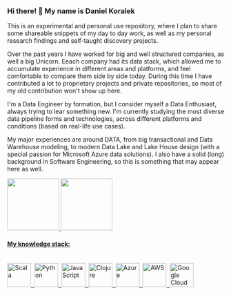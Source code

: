 ### Hi there! 👋 My name is Daniel Koralek
This is an experimental and personal use repository, where I plan to share some shareable snippets of my day to day work, as well as my personal research findings and self-taught discovery projects.

Over the past years I have worked for big and well structured companies, as well a big Unicorn. Eeach company had its data stack, which allowed me to accumulate experience in different areas and platforms, and feel comfortable to compare them side by side today. During this time I have contributed a lot to proprietary projects and private repositories, so most of my old contribution won't show up here. 

I'm a Data Engineer by formation, but I consider myself a Data Enthusiast, always trying to lear something new. I'm currently studying the most diverse data pipeline forms and technologies, across different platforms and conditions (based on real-life use cases).

My major experiences are around DATA, from big transactional and Data Warehouse modeling, to modern Data Lake and Lake House design (with a special passion for Microsoft Azure data solutions). I also have a solid (long) background in Software Engineering, so this is something that may appear here as well.

<div>
<a href="https://github.com/danielkoralek">
<img height="120em" src="https://github-readme-stats.vercel.app/api/top-langs/?username=danielkoralek&layout=compact&langs_count=7&count_private=true"/>
<img height="120em" src="https://github-readme-stats.vercel.app/api?username=danielkoralek&show_icons=true&include_all_commits=true&count_private=true"/>
</div>

#### My knowledge stack:
<br/>
<div>
  <img src="https://cdn.jsdelivr.net/gh/devicons/devicon/icons/scala/scala-original.svg" title="Scala" alt="Scala" height="55" />&nbsp;
  <img src="https://cdn.jsdelivr.net/gh/devicons/devicon/icons/python/python-original-wordmark.svg" title="Python" alt="Python" height="55"/>&nbsp;
  <img src="https://cdn.jsdelivr.net/gh/devicons/devicon/icons/javascript/javascript-original.svg" title="JavaScript" alt="JavaScript" height="55" />&nbsp;
  <img src="https://cdn.jsdelivr.net/gh/devicons/devicon/icons/clojure/clojure-original.svg" title="Clojure" alt="Clojure" height="55" />&nbsp;
  <img src="https://cdn.jsdelivr.net/gh/devicons/devicon/icons/azure/azure-original.svg" title="Azure" alt="Azure" height="55" />&nbsp;
  <img src="https://cdn.jsdelivr.net/gh/devicons/devicon/icons/amazonwebservices/amazonwebservices-original.svg"  title="AWS" alt="AWS" height="55" />&nbsp;
  <img src="https://cdn.jsdelivr.net/gh/devicons/devicon/icons/googlecloud/googlecloud-original.svg" title="Google Cloud" alt="Google Cloud" height="55"/>
</div>
<br/>          

  

